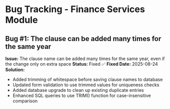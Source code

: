 # Bug Tracking - Finance Services Module

## Bug #1: The clause can be added many times for the same year

**Issue:** The clause name can be added many times for the same year, even if the change only on extra space
**Status:** Fixed ✅
**Fixed Date:** 2025-08-24
**Solution:** 
- Added trimming of whitespace before saving clause names to database
- Updated form validation to use trimmed values for uniqueness checks
- Added database upgrade to clean up existing duplicate entries
- Enhanced SQL queries to use TRIM() function for case-insensitive comparison